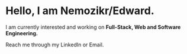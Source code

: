 # Hello, I am Nemozikr/Edward.

I am currently interested and working on **Full-Stack, Web and Software Engineering.** 

Reach me through my LinkedIn or Email.

<!---
Nemozikr/Nemozikr is a ✨ special ✨ repository because its `README.md` (this file) appears on your GitHub profile.
You can click the Preview link to take a look at your changes.
--->
